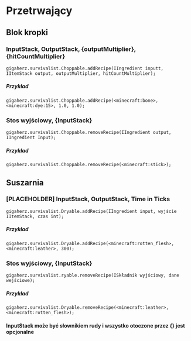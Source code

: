 # Przetrwający

## Blok kropki

### InputStack, OutputStack, {outputMultiplier}, {hitCountMultiplier}

```zenscript
gigaherz.survivalist.Choppable.addRecipe(IIngredient inputt, IItemStack output, outputMultiplier, hitCountMultiplier);
```

##### Przykład

```zenscript
gigaherz.survivalist.Choppable.addRecipe(<minecraft:bone>,<minecraft:dye:15>, 1.0, 1.0);
```

### Stos wyjściowy, {InputStack}

```zenscript
gigaherz.survivalist.Choppable.removeRecipe(IIngredient output, IIngredient Input);
```

##### Przykład

```zenscript
gigaherz.survivalist.Choppable.removeRecipe(<minecraft:stick>);
```

## Suszarnia

### [PLACEHOLDER] InputStack, OutputStack, Time in Ticks

```zenscript
gigaherz.survivalist.Dryable.addRecipe(IIngredient input, wyjście IItemStack, czas int);
```

##### Przykład

```zenscript
gigaherz.survivalist.Dryable.addRecipe(<minecraft:rotten_flesh>, <minecraft:leather>, 300);
```

### Stos wyjściowy, {InputStack}

```zenscript
gigaherz.survivalist.ryable.removeRecipe(ISkładnik wyjściowy, dane wejściowe);
```

##### Przykład

```zenscript
gigaherz.survivalist.Dryable.removeRecipe(<minecraft:leather>, <minecraft:rotten_flesh>);
```

#### InputStack może być słownikiem rudy i wszystko otoczone przez {} jest opcjonalne